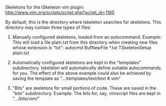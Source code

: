 Skeletons for the tSkeleton vim plugin:
http://www.vim.org/scripts/script.php?script_id=1160

By default, this is the directory where tskeleton searches for skeletons. This directory may contain three types of files:

1. Manually configured skeletons, loaded from an autocommand. Example: This will load a file plain.txt from this directory when creating new files whose extension is "txt":
        autocmd BufNewFile *.txt TSkeletonSetup plain.txt

2. Automatically configured skeletons are kept in the "templates" subdirectory. tskeleton will automatically define suitable autocommands for you. The effect of the above example could also be achieved by saving the template as
       ".../templates/text/text #.vim"

3. "Bits" are skeletons for small portions of code. These are saved in the "bits" subdirectory. Example: The bits for, say, vimscript 
       files are kept in ".../bits/vim/"

